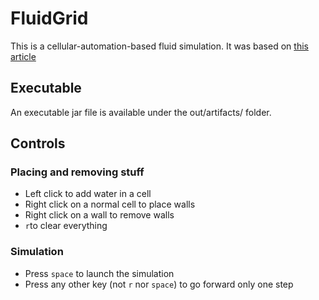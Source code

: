 # FluidGrid

This is a cellular-automation-based fluid simulation. It was based on [this article](http://www.jgallant.com/2d-liquid-simulator-with-cellular-automaton-in-unity/)

## Executable

An executable jar file is available under the out/artifacts/ folder.

## Controls
### Placing and removing stuff

* Left click to add water in a cell
* Right click on a normal cell to place walls
* Right click on a wall to remove walls
* `r`to clear everything

### Simulation

* Press `space` to launch the simulation
* Press any other key (not `r` nor `space`) to go forward only one step
